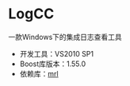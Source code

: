 # LogCC #

一款Windows下的集成日志查看工具

* 开发工具：VS2010 SP1
* Boost库版本：1.55.0
* 依赖库：[mrl](http://git.oschina.net/shuhaoc/mrl, "mrl")